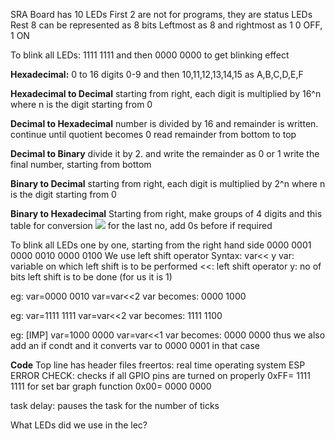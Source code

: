 SRA Board has 10 LEDs
First 2 are not for programs, they are status LEDs
Rest 8 can be represented as 8 bits
Leftmost as 8 and rightmost as 1
0 OFF, 1 ON

To blink all LEDs: 1111 1111
and then 0000 0000 to get blinking effect

**Hexadecimal:**
0 to 16 digits
0-9 and then 10,11,12,13,14,15 as A,B,C,D,E,F

**Hexadecimal to Decimal**
starting from right, each digit is multiplied by 16^n where n is the digit starting from 0

**Decimal to Hexadecimal**
number is divided by 16 and remainder is written. continue until quotient becomes 0
read remainder from bottom to top

**Decimal to Binary**
divide it by 2. and write the remainder as 0 or 1
write the final number, starting from bottom

**Binary to Decimal**
starting from right, each digit is multiplied by 2^n where n is the digit starting from 0

**Binary to Hexadecimal**
Starting from right, make groups of 4 digits 
and this table for conversion
![](https://hackmd.io/_uploads/HktSDd16n.png)
for the last no, add 0s before if required 

To blink all LEDs one by one, starting from the right hand side
0000 0001
0000 0010
0000 0100
We use left shift operator
Syntax:
var<< y
var: variable on which left shift is to be performed
<<: left shift operator
y: no of bits left shift is to be done (for us it is 1)

eg: 
var=0000 0010
var=var<<2
var becomes: 0000 1000
          
eg: 
var=1111 1111
var=var<<2
var becomes: 1111 1100
          
eg: [IMP]
var=1000 0000
var=var<<1
var becomes: 0000 0000
thus we also add an if condt and it converts var to 0000 0001 in that case
         
**Code**
Top line has header files
freertos: real time operating system
 ESP ERROR CHECK: checks if all GPIO pins are turned on properly
 0xFF= 1111 1111 for set bar graph function
 0x00= 0000 0000
 
 task delay: pauses the task for the number of ticks
 
 What LEDs did we use in the lec?
 
          
          
          

          
                                                  
                                                  

   






